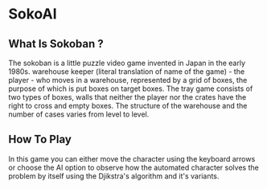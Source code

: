 # SokoAI

## What Is Sokoban ? 
The sokoban is a little puzzle video game invented
in Japan in the early 1980s.
warehouse keeper (literal translation of name
of the game) - the player - who moves in a warehouse,
represented by a grid of boxes, the purpose of which is
put boxes on target boxes. The tray
game consists of two types of boxes,
walls that neither the player nor the crates have the right to
cross and empty boxes. The structure of the warehouse
and the number of cases varies from level to level.

## How To Play
In this game you can either move the character using the keyboard arrows or choose the AI option to observe how the automated
character solves the problem by itself using the Djikstra's algorithm and it's variants.
